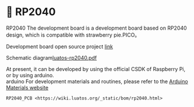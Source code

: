 # 📡 RP2040

RP2040 The development board is a development board based on RP2040 design, which is compatible with strawberry pie.PICO。

Development board open source project [link](https://gitee.com/openLuat/luatos-broads/tree/master/broads/RP2040)

Schematic diagram[luatos-rp2040.pdf](https://cdn.openluat-luatcommunity.openluat.com/attachment/20230814165827547_luatos-rp2040.pdf)

At present, it can be developed by using the official CSDK of Raspberry Pi, or by using arduino.  
arduino For development materials and routines, please refer to the [Arduino Materials website](https://arduino.luatos.com/)

```{toctree}
RP2040_PCB <https://wiki.luatos.org/_static/bom/rp2040.html>
```
